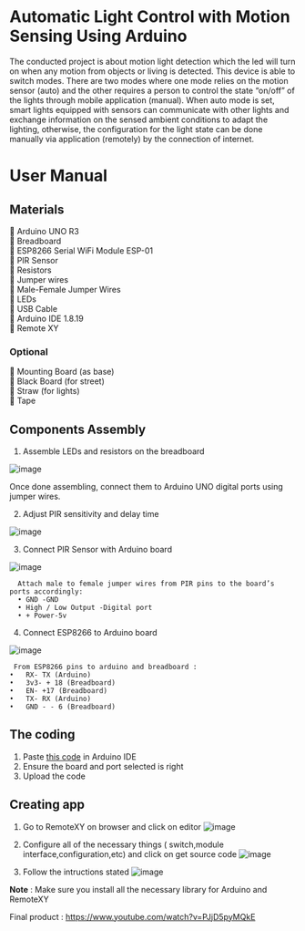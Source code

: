 # Automatic Light Control with Motion Sensing Using Arduino
The conducted project is about motion light detection which the led will turn on when any motion from objects or living is detected.
This device is able to switch modes. There are two modes where one mode relies on the motion sensor (auto) and the other requires a person to control the state “on/off” of the lights through mobile application (manual). When auto mode is set, smart lights equipped with sensors can communicate with other lights and exchange information on the sensed ambient conditions to adapt the lighting, otherwise, the configuration for the light state can be done manually via application (remotely) by the connection of internet.

# User Manual
## Materials
	Arduino UNO R3 <br>
	Breadboard <br>
	ESP8266 Serial WiFi Module ESP-01 <br>
	PIR Sensor <br>
	Resistors <br>
	Jumper wires <br>
	Male-Female Jumper Wires <br>
	LEDs <br>
	USB Cable <br>
	Arduino IDE 1.8.19 <br>
	Remote XY <br>

### Optional
	Mounting Board (as base) <br>
	Black Board (for street) <br>
	Straw (for lights) <br>
	Tape

## Components Assembly

1.	Assemble LEDs and resistors on the breadboard
   
   ![image](https://github.com/bluemiu07/arduino-motion-detection-light/assets/101344093/9983aebe-5be1-4d34-88ba-c632f25d2046)
   
   Once done assembling, connect them to Arduino UNO digital ports using jumper wires. <br>

2.	Adjust PIR sensitivity and delay time
   
   ![image](https://github.com/bluemiu07/arduino-motion-detection-light/assets/101344093/d73e0a84-b2a1-43e3-96cb-1a8cd5bf395e) <br>

3.	Connect PIR Sensor with Arduino board
   
   ![image](https://github.com/bluemiu07/arduino-motion-detection-light/assets/101344093/20e3dafa-3d1e-4f98-a081-b628b997bd41) 
   
```
  Attach male to female jumper wires from PIR pins to the board’s ports accordingly:
  •	GND -GND
  •	High / Low Output -Digital port
  •	+ Power-5v
```

4.	Connect ESP8266 to Arduino board
   
   ![image](https://github.com/bluemiu07/arduino-motion-detection-light/assets/101344093/08dbb9bb-ecc3-42d0-b90c-504bef8f10de)
   
  	 From ESP8266 pins to arduino and breadboard :
    •	RX- TX (Arduino)
    •	3v3- + 18 (Breadboard)
    •	EN- +17 (Breadboard)
    •	TX- RX (Arduino)
    •	GND	- - 6 (Breadboard)

 ## The coding
 1. Paste [this code](https://github.com/bluemiu07/Arduino-Motion-Detection-Light/blob/main/PIRSENSOR.ino) in Arduino IDE
 2. Ensure the board and port selected is right
 3. Upload the code

 ## Creating app
 1.	Go to RemoteXY on browser and click on editor 
    ![image](https://github.com/bluemiu07/arduino-motion-detection-light/assets/101344093/24887243-3d36-4ba0-971f-8b2d11c1a1bd) <br>

 2.	Configure all of the necessary things ( switch,module interface,configuration,etc) and click on get source code 
   ![image](https://github.com/bluemiu07/arduino-motion-detection-light/assets/101344093/6f2e6da9-dad6-4b1e-aa20-8141b13928d8) <br>

 3.	Follow the intructions stated
    ![image](https://github.com/bluemiu07/arduino-motion-detection-light/assets/101344093/327338f5-bf2c-40b8-9401-94731d983947) <br>


**Note** : Make sure you install all the necessary library for Arduino and RemoteXY

Final product : https://www.youtube.com/watch?v=PJjD5pyMQkE
   

